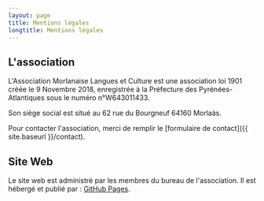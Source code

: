 ```yaml
---
layout: page
title: Mentions légales
longtitle: Mentions légales
---
```



## L'association

L'Association Morlanaise Langues et Culture est une association loi 1901 créée
le 9 Novembre 2018, enregistrée à la Préfecture des Pyrénées-Atlantiques sous le
numéro n°W643011433.

Son siège social est situé au 62 rue du Bourgneuf 64160 Morlaàs.

Pour contacter l'association, merci de remplir le [formulaire de contact]({{ site.baseurl }}/contact).

## Site Web

Le site web est administré par les membres du bureau de l'association. Il est
hébergé et publié par : [GitHub Pages](https://pages.github.com).
